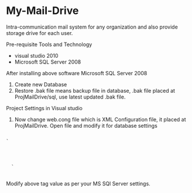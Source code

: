 My-Mail-Drive
=============


Intra-communication mail system for any organization and also provide storage drive for each user.

Pre-requisite Tools and Technology
* visual studio 2010
* Microsoft SQL Server 2008
  
After installing above software
Microsoft SQL Server 2008
1.	Create new Database
2.	Restore .bak file means backup file in database, .bak file placed at ProjMailDrive/sql, use latest updated .bak file.

Project Settings in Visual studio
1.	Now change web.cong file which is XML Configuration file, it placed    at ProjMailDrive. Open file and modify it for database settings
<pre>
<code>
`<appSettings>
    <add key="ServerName" value="."/>
    <add key="UserName" value="sa"/>
    <add key="Password" value=""/>
    <add key="DataBaseName" value="myMail"/>
  </appSettings>`
</code>
</pre>
Modify above tag value as per your MS SQl Server settings.
